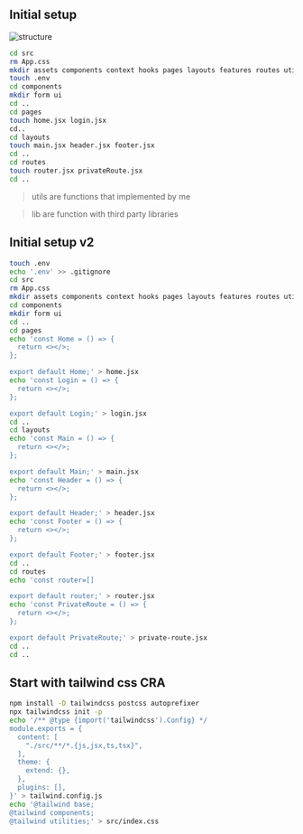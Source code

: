 ## Initial setup
![structure](https://www.xenonstack.com/hubfs/xenonstack-react-directory-structure.png)

```sh
cd src
rm App.css
mkdir assets components context hooks pages layouts features routes utils lib
touch .env
cd components
mkdir form ui
cd ..
cd pages
touch home.jsx login.jsx
cd..
cd layouts
touch main.jsx header.jsx footer.jsx
cd ..
cd routes
touch router.jsx privateRoute.jsx
cd ..
```
> utils are functions that implemented by me

> lib are function with third party libraries

## Initial setup v2

```sh
touch .env
echo '.env' >> .gitignore
cd src
rm App.css
mkdir assets components context hooks pages layouts features routes utils lib
cd components
mkdir form ui
cd ..
cd pages
echo 'const Home = () => {
  return <></>;
};

export default Home;' > home.jsx
echo 'const Login = () => {
  return <></>;
};

export default Login;' > login.jsx
cd ..
cd layouts
echo 'const Main = () => {
  return <></>;
};

export default Main;' > main.jsx
echo 'const Header = () => {
  return <></>;
};

export default Header;' > header.jsx
echo 'const Footer = () => {
  return <></>;
};

export default Footer;' > footer.jsx
cd ..
cd routes
echo 'const router=[]

export default router;' > router.jsx
echo 'const PrivateRoute = () => {
  return <></>;
};

export default PrivateRoute;' > private-route.jsx
cd ..
cd ..


```

## Start with tailwind css CRA
```sh
npm install -D tailwindcss postcss autoprefixer
npx tailwindcss init -p
echo '/** @type {import('tailwindcss').Config} */
module.exports = {
  content: [
    "./src/**/*.{js,jsx,ts,tsx}",
  ],
  theme: {
    extend: {},
  },
  plugins: [],
}' > tailwind.config.js
echo '@tailwind base;
@tailwind components;
@tailwind utilities;' > src/index.css
```

